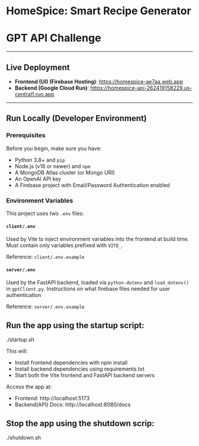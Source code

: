 # HomeSpice: Smart Recipe Generator
# GPT API Challenge
------------------------------
## Live Deployment

- **Frontend (UI) (Firebase Hosting)**: https://homespice-ae7aa.web.app
- **Backend (Google Cloud Run)**: https://homespice-api-262419158229.us-central1.run.app

------------------------------
## Run Locally (Developer Environment)

### Prerequisites

Before you begin, make sure you have:

- Python 3.8+ and `pip`
- Node.js (v16 or newer) and `npm`
- A MongoDB Atlas cluster (or Mongo URI)
- An OpenAI API key
- A Firebase project with Email/Password Authentication enabled

### Environment Variables

This project uses two `.env` files:

#### `client/.env`
Used by Vite to inject environment variables into the frontend at build time. Must contain only variables prefixed with `VITE_`.

Reference: `client/.env.example`

#### `server/.env`
Used by the FastAPI backend, loaded via `python-dotenv` and `load_dotenv()` in `gptClient.py`.
Instructions on what firebase files needed for user authentication

Reference: `server/.env.example`

## Run the app using the startup script:
./startup.sh

This will:
- Install frontend dependencies with npm install
- Install backend dependencies using requirements.txt
- Start both the Vite frontend and FastAPI backend servers

Access the app at:
- Frontend: http://localhost:5173
- Backend(API) Docs: http://localhost:8080/docs

## Stop the app using the shutdown scrip:
./shutdown.sh